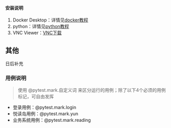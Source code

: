 #### 安装说明

1.  Docker Desktop：详情见[docker教程](https://www.runoob.com/docker/docker-tutorial.html)
2.  python：详情见[python教程](https://www.runoob.com/python3/python3-tutorial.html)
3.  VNC Viewer：[VNC下载](https://www.realvnc.com/en/connect/download/viewer/)

## 其他 
日后补充


### 用例说明
> 使用 @pytest.mark.自定义词 来区分运行的用例；除了以下4个必须的用例标记，可自由发挥
- 登录用例：@pytest.mark.login
- 悦读岛用例：@pytest.mark.yun
- 业务系统用例：@pytest.mark.reading